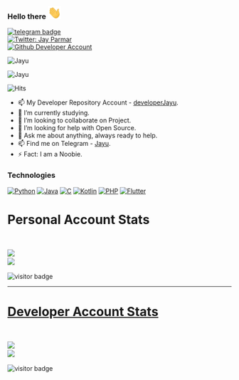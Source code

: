 ### Hello there <img src="https://raw.githubusercontent.com/ABSphreak/ABSphreak/master/gifs/Hi.gif" width="30px">
[![telegram badge](https://img.shields.io/badge/Jayu-30302f?style=flat&logo=telegram)](https://t.me/Halto_Tha)<br>
[![Twitter: Jay Parmar](https://img.shields.io/twitter/follow/Jayu?style=social)](https://twitter.com/parmarjay38)<br>
[![Github Developer Account](https://img.shields.io/github/followers/DeveloperJayu?label=developerAccount&style=social)](https://github.com/developerjayu)<br>

<p align="left"> <img src="https://komarev.com/ghpvc/?username=japarmar&label=personalAccount&color=blue&style=plastic" alt="Jayu" /> </p>
<p align="left"> <img src="https://komarev.com/ghpvc/?username=developerJayu&label=developerAccount&color=blue&style=plastic" alt="Jayu" /> </p>

![Hits](https://hits.seeyoufarm.com/api/count/incr/badge.svg?url=https://github.com/japarmar/)

- 📫 My Developer Repository Account - [developerJayu](https://github.com/developerJayu).
- 🔭 I’m currently studying.
- 👬 I’m looking to collaborate on Project.
- 👀 I’m looking for help with Open Source.
- 💬 Ask me about anything, always ready to help.
- 📫 Find me on Telegram - [Jayu](https://t.me/Halto_Tha).
- ⚡ Fact: I am a Noobie.

### Technologies

[![Python](https://img.shields.io/badge/-Python-fff?&logo=python)](https://github.com/japarmar)
[![Java](https://img.shields.io/badge/-Java-fff?&logo=Java&logoColor=007396)](https://github.com/japarmar)
[![C](https://img.shields.io/badge/-C-fff?&logo=C)](https://github.com/japarmar)
[![Kotlin](https://img.shields.io/badge/-Kotlin-fff?&logo=kotlin)](https://github.com/japarmar)
[![PHP](https://img.shields.io/badge/-PHP-fff?&logo=php)](https://github.com/japarmar)
[![Flutter](https://img.shields.io/badge/-Flutter-fff?&logo=flutter)](https://github.com/japarmar)

<p><h1>Personal Account Stats</h1></p><br>

<img height="137.3px" src="https://github-readme-stats.vercel.app/api?username=japarmar&hide_title=true&hide_border=true&show_icons=true&include_all_commits=true&count_private=true&line_height=21&text_color=000&icon_color=000&bg_color=0,ea6161,ffc64d,fffc4d,52fa5a&theme=graywhite" /><br>
<img height="137.3px" src="https://github-readme-stats.vercel.app/api/top-langs/?username=japarmar&hide=html&hide_title=true&hide_border=true&layout=compact&langs_count=7&exclude_repo=comp426&text_color=000&icon_color=fff&bg_color=0,52fa5a,4dfcff,c64dff&theme=graywhite" />

<img src="https://visitor-badge.glitch.me/badge?page_id=japarmar" alt="visitor badge"/>

<hr>
<p><a href="https://github.com/developerJayu"><h1>Developer Account Stats</h1></a></p><br>

<img height="137.3px" src="https://github-readme-stats.vercel.app/api?username=developerJayu&hide_title=true&hide_border=true&show_icons=true&include_all_commits=true&count_private=true&line_height=21&text_color=000&icon_color=000&bg_color=0,ea6161,ffc64d,fffc4d,52fa5a&theme=graywhite" /><br>
<img height="137.3px" src="https://github-readme-stats.vercel.app/api/top-langs/?username=developerJayu&hide=html&hide_title=true&hide_border=true&layout=compact&langs_count=7&exclude_repo=comp426&text_color=000&icon_color=fff&bg_color=0,52fa5a,4dfcff,c64dff&theme=graywhite" />

<img src="https://visitor-badge.glitch.me/badge?page_id=developerJayu" alt="visitor badge"/>
